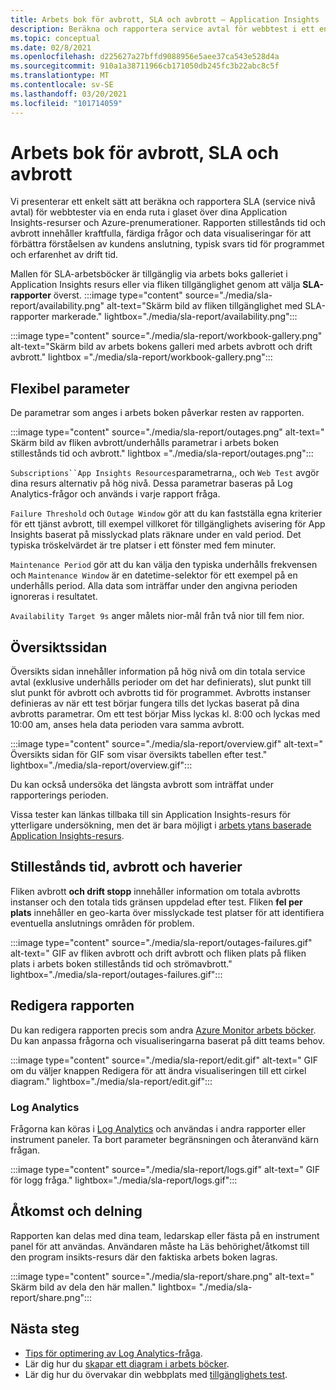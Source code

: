 ```yaml
---
title: Arbets bok för avbrott, SLA och avbrott – Application Insights
description: Beräkna och rapportera service avtal för webbtest i ett enda fönster ruta över dina Application Insights-resurser och Azure-prenumerationer.
ms.topic: conceptual
ms.date: 02/8/2021
ms.openlocfilehash: d225627a27bffd9088956e5aee37ca543e528d4a
ms.sourcegitcommit: 910a1a38711966cb171050db245fc3b22abc8c5f
ms.translationtype: MT
ms.contentlocale: sv-SE
ms.lasthandoff: 03/20/2021
ms.locfileid: "101714059"
---
```

# <a name="downtime-sla-and-outages-workbook"></a>Arbets bok för avbrott, SLA och avbrott

Vi presenterar ett enkelt sätt att beräkna och rapportera SLA (service nivå avtal) för webbtester via en enda ruta i glaset över dina Application Insights-resurser och Azure-prenumerationer. Rapporten stillestånds tid och avbrott innehåller kraftfulla, färdiga frågor och data visualiseringar för att förbättra förståelsen av kundens anslutning, typisk svars tid för programmet och erfarenhet av drift tid.

Mallen för SLA-arbetsböcker är tillgänglig via arbets boks galleriet i Application Insights resurs eller via fliken tillgänglighet genom att välja **SLA-rapporter** överst.
:::image type="content" source="./media/sla-report/availability.png" alt-text="Skärm bild av fliken tillgänglighet med SLA-rapporter markerade." lightbox="./media/sla-report/availability.png":::

:::image type="content" source="./media/sla-report/workbook-gallery.png" alt-text="Skärm bild av arbets bokens galleri med arbets avbrott och drift avbrott." lightbox ="./media/sla-report/workbook-gallery.png":::

## <a name="parameter-flexibility"></a>Flexibel parameter

De parametrar som anges i arbets boken påverkar resten av rapporten.

:::image type="content" source="./media/sla-report/outages.png" alt-text=" Skärm bild av fliken avbrott/underhålls parametrar i arbets boken stillestånds tid och avbrott." lightbox ="./media/sla-report/outages.png":::

`Subscriptions``App Insights Resources`parametrarna,, och `Web Test` avgör dina resurs alternativ på hög nivå. Dessa parametrar baseras på Log Analytics-frågor och används i varje rapport fråga.

`Failure Threshold` och `Outage Window` gör att du kan fastställa egna kriterier för ett tjänst avbrott, till exempel villkoret för tillgänglighets avisering för App Insights baserat på misslyckad plats räknare under en vald period. Det typiska tröskelvärdet är tre platser i ett fönster med fem minuter.

`Maintenance Period` gör att du kan välja den typiska underhålls frekvensen och `Maintenance Window` är en datetime-selektor för ett exempel på en underhålls period. Alla data som inträffar under den angivna perioden ignoreras i resultatet.

`Availability Target 9s` anger målets nior-mål från två nior till fem nior.

## <a name="overview-page"></a>Översiktssidan

Översikts sidan innehåller information på hög nivå om din totala service avtal (exklusive underhålls perioder om det har definierats), slut punkt till slut punkt för avbrott och avbrotts tid för programmet. Avbrotts instanser definieras av när ett test börjar fungera tills det lyckas baserat på dina avbrotts parametrar. Om ett test börjar Miss lyckas kl. 8:00 och lyckas med 10:00 am, anses hela data perioden vara samma avbrott.

:::image type="content" source="./media/sla-report/overview.gif" alt-text=" Översikts sidan för GIF som visar översikts tabellen efter test." lightbox="./media/sla-report/overview.gif":::

Du kan också undersöka det längsta avbrott som inträffat under rapporterings perioden.

Vissa tester kan länkas tillbaka till sin Application Insights-resurs för ytterligare undersökning, men det är bara möjligt i [arbets ytans baserade Application Insights-resurs](create-workspace-resource.md).

## <a name="downtime-outages-and-failures"></a>Stillestånds tid, avbrott och haverier

Fliken avbrott **och drift stopp** innehåller information om totala avbrotts instanser och den totala tids gränsen uppdelad efter test. Fliken **fel per plats** innehåller en geo-karta över misslyckade test platser för att identifiera eventuella anslutnings områden för problem.

:::image type="content" source="./media/sla-report/outages-failures.gif" alt-text=" GIF av fliken avbrott och drift avbrott och fliken plats på fliken plats i arbets boken stillestånds tid och strömavbrott." lightbox="./media/sla-report/outages-failures.gif":::

## <a name="edit-the-report"></a>Redigera rapporten

Du kan redigera rapporten precis som andra [Azure Monitor arbets böcker](../visualize/workbooks-overview.md). Du kan anpassa frågorna och visualiseringarna baserat på ditt teams behov.

:::image type="content" source="./media/sla-report/edit.gif" alt-text=" GIF om du väljer knappen Redigera för att ändra visualiseringen till ett cirkel diagram." lightbox="./media/sla-report/edit.gif":::

### <a name="log-analytics"></a>Log Analytics

Frågorna kan köras i [Log Analytics](../logs/log-analytics-overview.md) och användas i andra rapporter eller instrument paneler. Ta bort parameter begränsningen och återanvänd kärn frågan.

:::image type="content" source="./media/sla-report/logs.gif" alt-text=" GIF för logg fråga." lightbox="./media/sla-report/logs.gif":::

## <a name="access-and-sharing"></a>Åtkomst och delning

Rapporten kan delas med dina team, ledarskap eller fästa på en instrument panel för att användas. Användaren måste ha Läs behörighet/åtkomst till den program insikts-resurs där den faktiska arbets boken lagras.

:::image type="content" source="./media/sla-report/share.png" alt-text=" Skärm bild av dela den här mallen." lightbox= "./media/sla-report/share.png":::

## <a name="next-steps"></a>Nästa steg

- [Tips för optimering av Log Analytics-fråga](../logs/query-optimization.md).
- Lär dig hur du [skapar ett diagram i arbets böcker](../visualize/workbooks-chart-visualizations.md).
- Lär dig hur du övervakar din webbplats med [tillgänglighets test](monitor-web-app-availability.md).